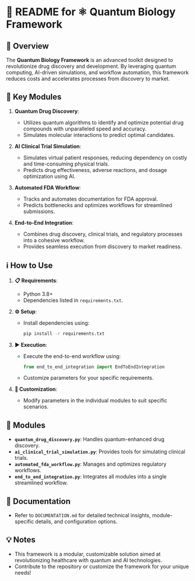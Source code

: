 
# 📄 README for ⚛️ Quantum Biology Framework

## 📝 Overview
The **Quantum Biology Framework** is an advanced toolkit designed to revolutionize drug discovery and development. By leveraging quantum computing, AI-driven simulations, and workflow automation, this framework reduces costs and accelerates processes from discovery to market.

## 🔑 Key Modules
1. **Quantum Drug Discovery**:
   - Utilizes quantum algorithms to identify and optimize potential drug compounds with unparalleled speed and accuracy.
   - Simulates molecular interactions to predict optimal candidates.

2. **AI Clinical Trial Simulation**:
   - Simulates virtual patient responses, reducing dependency on costly and time-consuming physical trials.
   - Predicts drug effectiveness, adverse reactions, and dosage optimization using AI.

3. **Automated FDA Workflow**:
   - Tracks and automates documentation for FDA approval.
   - Predicts bottlenecks and optimizes workflows for streamlined submissions.

4. **End-to-End Integration**:
   - Combines drug discovery, clinical trials, and regulatory processes into a cohesive workflow.
   - Provides seamless execution from discovery to market readiness.

## ℹ️ How to Use
1. **📋 Requirements**:
   - Python 3.8+
   - Dependencies listed in `requirements.txt`.

2. **⚙️ Setup**:
   - Install dependencies using:
     ```sh
     pip install -r requirements.txt
     ```

3. **▶️ Execution**:
   - Execute the end-to-end workflow using:
     ```python
     from end_to_end_integration import EndToEndIntegration
     ```
   - Customize parameters for your specific requirements.

4. **🔧 Customization**:
   - Modify parameters in the individual modules to suit specific scenarios.

## 📂 Modules
- **`quantum_drug_discovery.py`**: Handles quantum-enhanced drug discovery.
- **`ai_clinical_trial_simulation.py`**: Provides tools for simulating clinical trials.
- **`automated_fda_workflow.py`**: Manages and optimizes regulatory workflows.
- **`end_to_end_integration.py`**: Integrates all modules into a single streamlined workflow.

## 📑 Documentation
- Refer to `DOCUMENTATION.md` for detailed technical insights, module-specific details, and configuration options.

## 💡 Notes
- This framework is a modular, customizable solution aimed at revolutionizing healthcare with quantum and AI technologies.
- Contribute to the repository or customize the framework for your unique needs!

